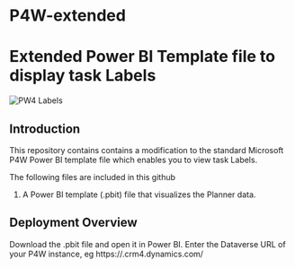 # P4W-extended

# Extended Power BI Template file to display task Labels


![PW4 Labels](https://user-images.githubusercontent.com/37085234/162455607-1fc245f2-e521-4859-92bb-ec3c5d7172b5.jpg)

## Introduction

This repository contains contains a modification to the standard Microsoft P4W Power BI template file which enables you to view task Labels. 

The following files are included in this github

1. A Power BI template (.pbit) file that visualizes the Planner data.

## Deployment Overview

Download the .pbit file and open it in Power BI.  Enter the Dataverse URL of your P4W instance, eg https://<orgID>.crm4.dynamics.com/

